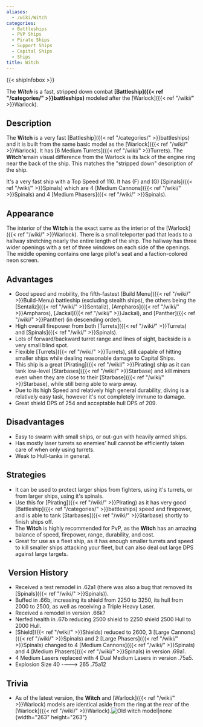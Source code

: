 ```yaml
---
aliases:
  - /wiki/Witch
categories:
  - Battleships
  - PVP Ships
  - Pirate Ships
  - Support Ships
  - Capital Ships
  - Ships
title: Witch
---
```


{{< shipInfobox >}}

The **_Witch_** is a fast, stripped down combat **[Battleship]({{< ref "/categories/" >}}battleships)** modeled after the [Warlock]({{< ref "/wiki/" >}}Warlock).

## Description

The **Witch** is a very fast [Battleship]({{< ref "/categories/" >}}battleships) and it is built from the same basic model as the [Warlock]({{< ref "/wiki/" >}}Warlock). It has [6 Medium Turrets]({{< ref "/wiki/" >}}Turrets). The **Witch's**main visual difference from the Warlock is its lack of the engine ring near the back of the ship. This matches the "stripped down" description of the ship.

It's a very fast ship with a Top Speed of 110. It has (F) and (G) [Spinals]({{< ref "/wiki/" >}}Spinals) which are 4 [Medium Cannons]({{< ref "/wiki/" >}}Spinals) and 4 [Medium Phasers]({{< ref "/wiki/" >}}Spinals).

## Appearance

The interior of the **Witch** is the exact same as the interior of the [Warlock]({{< ref "/wiki/" >}}Warlock). There is a small teleporter pad that leads to a hallway stretching nearly the entire length of the ship. The hallway has three wider openings with a set of three windows on each side of the openings. The middle opening contains one large pilot's seat and a faction-colored neon screen.

## Advantages

- Good speed and mobility, the fifth-fastest [Build Menu]({{< ref "/wiki/" >}}Build-Menu) battleship (excluding stealth ships), the others being the [Sentaliz]({{< ref "/wiki/" >}}Sentaliz), [Ampharos]({{< ref "/wiki/" >}}Ampharos), [Jackal]({{< ref "/wiki/" >}}Jackal), and [Panther]({{< ref "/wiki/" >}}Panther) (in descending order).
- High overall firepower from both [Turrets]({{< ref "/wiki/" >}}Turrets) and [Spinals]({{< ref "/wiki/" >}}Spinals).
- Lots of forward/backward turret range and lines of sight, backside is a very small blind spot.
- Flexible [Turrets]({{< ref "/wiki/" >}}Turrets), still capable of hitting smaller ships while dealing reasonable damage to Capital Ships.
- This ship is a great [Pirating]({{< ref "/wiki/" >}}Pirating) ship as it can tank low-level [Starbases]({{< ref "/wiki/" >}}Starbase) and kill miners even when they are close to their [Starbase]({{< ref "/wiki/" >}}Starbase), while still being able to warp away.
- Due to its high Speed and relatively high general durability, diving is a relatively easy task, however it's not completely immune to damage.
- Great shield DPS of 254 and acceptable hull DPS of 209.

## Disadvantages

- Easy to swarm with small ships, or out-gun with heavily armed ships.
- Has mostly laser turrets so enemies' hull cannot be efficiently taken care of when only using turrets.
- Weak to Hull-tanks in general.

## Strategies

- It can be used to protect larger ships from fighters, using it's turrets, or from larger ships, using it's spinals.
- Use this for [Pirating]({{< ref "/wiki/" >}}Pirating) as it has very good [Battleship]({{< ref "/categories/" >}}battleships) speed and firepower, and is able to tank [Starbases]({{< ref "/wiki/" >}}Starbase) shortly to finish ships off.
- The **Witch** is highly recommended for PvP, as the **Witch** has an amazing balance of speed, firepower, range, durability, and cost.
- Great for use as a fleet ship, as it has enough smaller turrets and speed to kill smaller ships attacking your fleet, but can also deal out large DPS against large targets.

##  Version History

- Received a test remodel in .62a1 (there was also a bug that removed its [Spinals]({{< ref "/wiki/" >}}Spinals)).
- Buffed in .66b, increasing its shield from 2250 to 3250, its hull from 2000 to 2500, as well as receiving a Triple Heavy Laser.
- Received a remodel in version .66k?
- Nerfed health in .67b reducing 2500 shield to 2250 shield 2500 Hull to 2000 Hull.
- [Shield]({{< ref "/wiki/" >}}Shields) reduced to 2600, 3 [Large Cannons]({{< ref "/wiki/" >}}Spinals) and 2 [Large Phasers]({{< ref "/wiki/" >}}Spinals) changed to 4 [Medium Cannons]({{< ref "/wiki/" >}}Spinals) and 4 [Medium Phasers]({{< ref "/wiki/" >}}Spinals) in version .69a1.
- 4 Medium Lasers replaced with 4 Dual Medium Lasers in version .75a5.
- Explosion Size 40 ----> 265 .75a12

## Trivia

- As of the latest version, the **Witch** and [Warlock]({{< ref "/wiki/" >}}Warlock) models are identical aside from the ring at the rear of the [Warlock]({{< ref "/wiki/" >}}Warlock).![Old witch
model|none](Dennis_witch.png "Old witch model|none"){width="263" height="263"}
